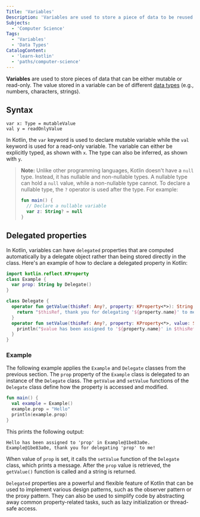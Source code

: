 ```yaml
---
Title: 'Variables'
Description: 'Variables are used to store a piece of data to be reused later in the program.'
Subjects:
  - 'Computer Science'
Tags:
  - 'Variables'
  - 'Data Types'
CatalogContent:
  - 'learn-kotlin'
  - 'paths/computer-science'
---
```


**Variables** are used to store pieces of data that can be either mutable or read-only. The value stored in a variable can be of different [data types](https://www.codecademy.com/resources/docs/kotlin/data-types) (e.g., numbers, characters, strings).

## Syntax

```pseudo
var x: Type = mutableValue
val y = readOnlyValue
```

In Kotlin, the `var` keyword is used to declare mutable variable while the `val` keyword is used for a read-only variable. The variable can either be explicitly typed, as shown with `x`. The type can also be inferred, as shown with `y`.

> **Note:** Unlike other programming languages, Kotlin doesn't have a `null` type. Instead, it has nullable and non-nullable types. A nullable type can hold a `null` value, while a non-nullable type cannot. To declare a nullable type, the `?` operator is used after the type. For example:
>
> ```kotlin
> fun main() {
>   // Declare a nullable variable
>   var z: String? = null
> }
> ```

## Delegated properties

In Kotlin, variables can have `delegated` properties that are computed automatically by a delegate object rather than being stored directly in the class. Here's an example of how to declare a delegated property in Kotlin:

```kotlin
import kotlin.reflect.KProperty
class Example {
  var prop: String by Delegate()
}

class Delegate {
  operator fun getValue(thisRef: Any?, property: KProperty<*>): String {
    return "$thisRef, thank you for delegating '${property.name}' to me!"
  }
  operator fun setValue(thisRef: Any?, property: KProperty<*>, value: String) {
    println("$value has been assigned to '${property.name}' in $thisRef.")
  }
}
```

### Example

The following example applies the `Example` and `Delegate` classes from the previous section. The `prop` property of the `Example` class is delegated to an instance of the `Delegate` class. The `getValue` and `setValue` functions of the `Delegate` class define how the property is accessed and modified.

```kotlin
fun main() {
  val example = Example()
  example.prop = "Hello"
  println(example.prop)
}
```

This prints the following output:

```shell
Hello has been assigned to 'prop' in Example@1be83a0e.
Example@1be83a0e, thank you for delegating 'prop' to me!
```

When value of `prop` is set, it calls the `setValue` function of the `Delegate` class, which prints a message. After the `prop` value is retrieved, the `getValue()` function is called and a string is returned.

`Delegated` properties are a powerful and flexible feature of Kotlin that can be used to implement various design patterns, such as the observer pattern or the proxy pattern. They can also be used to simplify code by abstracting away common property-related tasks, such as lazy initialization or thread-safe access.
